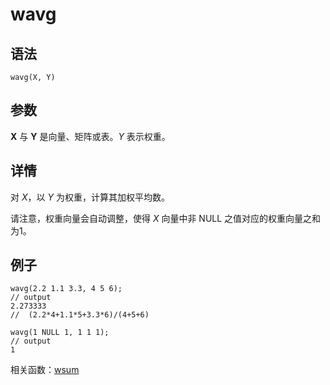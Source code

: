 # wavg

## 语法

`wavg(X, Y)`

## 参数

**X** 与 **Y** 是向量、矩阵或表。*Y* 表示权重。

## 详情

对 *X*，以 *Y* 为权重，计算其加权平均数。

请注意，权重向量会自动调整，使得 *X* 向量中非 NULL 之值对应的权重向量之和为1。

## 例子

```
wavg(2.2 1.1 3.3, 4 5 6);
// output
2.273333
//  (2.2*4+1.1*5+3.3*6)/(4+5+6)

wavg(1 NULL 1, 1 1 1);
// output
1
```

相关函数：[wsum](wsum.html)


